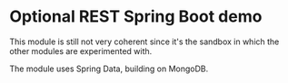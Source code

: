 # Optional REST Spring Boot demo

This module is still not very coherent since it's the sandbox in which the other modules are experimented with.

The module uses Spring Data, building on MongoDB.
